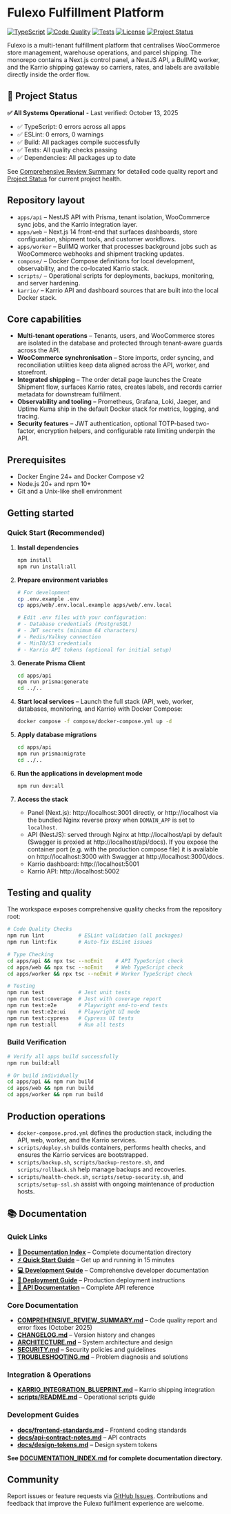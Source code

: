 # Fulexo Fulfillment Platform

[![TypeScript](https://img.shields.io/badge/TypeScript-100%25-blue)](https://www.typescriptlang.org/)
[![Code Quality](https://img.shields.io/badge/Code%20Quality-Excellent-brightgreen)](./COMPREHENSIVE_REVIEW_SUMMARY.md)
[![Tests](https://img.shields.io/badge/Tests-Passing-brightgreen)](./COMPREHENSIVE_REVIEW_SUMMARY.md)
[![License](https://img.shields.io/badge/License-ISC-blue)](./LICENSE)
[![Project Status](https://img.shields.io/badge/Status-Production%20Ready-success)](./PROJECT_STATUS.md)

Fulexo is a multi-tenant fulfillment platform that centralises WooCommerce store management, warehouse operations, and parcel shipping. The monorepo contains a Next.js control panel, a NestJS API, a BullMQ worker, and the Karrio shipping gateway so carriers, rates, and labels are available directly inside the order flow.

## 🎯 Project Status

**✅ All Systems Operational** - Last verified: October 13, 2025

- ✅ TypeScript: 0 errors across all apps
- ✅ ESLint: 0 errors, 0 warnings
- ✅ Build: All packages compile successfully
- ✅ Tests: All quality checks passing
- ✅ Dependencies: All packages up to date

See [Comprehensive Review Summary](./COMPREHENSIVE_REVIEW_SUMMARY.md) for detailed code quality report and [Project Status](./PROJECT_STATUS.md) for current project health.

## Repository layout

- `apps/api` – NestJS API with Prisma, tenant isolation, WooCommerce sync jobs, and the Karrio integration layer.
- `apps/web` – Next.js 14 front-end that surfaces dashboards, store configuration, shipment tools, and customer workflows.
- `apps/worker` – BullMQ worker that processes background jobs such as WooCommerce webhooks and shipment tracking updates.
- `compose/` – Docker Compose definitions for local development, observability, and the co-located Karrio stack.
- `scripts/` – Operational scripts for deployments, backups, monitoring, and server hardening.
- `karrio/` – Karrio API and dashboard sources that are built into the local Docker stack.

## Core capabilities

- **Multi-tenant operations** – Tenants, users, and WooCommerce stores are isolated in the database and protected through tenant-aware guards across the API.
- **WooCommerce synchronisation** – Store imports, order syncing, and reconciliation utilities keep data aligned across the API, worker, and storefront.
- **Integrated shipping** – The order detail page launches the Create Shipment flow, surfaces Karrio rates, creates labels, and records carrier metadata for downstream fulfilment.
- **Observability and tooling** – Prometheus, Grafana, Loki, Jaeger, and Uptime Kuma ship in the default Docker stack for metrics, logging, and tracing.
- **Security features** – JWT authentication, optional TOTP-based two-factor, encryption helpers, and configurable rate limiting underpin the API.

## Prerequisites

- Docker Engine 24+ and Docker Compose v2
- Node.js 20+ and npm 10+
- Git and a Unix-like shell environment

## Getting started

### Quick Start (Recommended)

1. **Install dependencies**
   ```bash
   npm install
   npm run install:all
   ```

2. **Prepare environment variables**
   ```bash
   # For development
   cp .env.example .env
   cp apps/web/.env.local.example apps/web/.env.local
   
   # Edit .env files with your configuration:
   # - Database credentials (PostgreSQL)
   # - JWT secrets (minimum 64 characters)
   # - Redis/Valkey connection
   # - MinIO/S3 credentials
   # - Karrio API tokens (optional for initial setup)
   ```

3. **Generate Prisma Client**
   ```bash
   cd apps/api
   npm run prisma:generate
   cd ../..
   ```
3. **Start local services** – Launch the full stack (API, web, worker, databases, monitoring, and Karrio) with Docker Compose:
   ```bash
   docker compose -f compose/docker-compose.yml up -d
   ```
4. **Apply database migrations**
   ```bash
   cd apps/api
   npm run prisma:migrate
   cd ../..
   ```
5. **Run the applications in development mode**
   ```bash
   npm run dev:all
   ```
6. **Access the stack**
   - Panel (Next.js): http://localhost:3001 directly, or http://localhost via the bundled Nginx reverse proxy when `DOMAIN_APP` is set to `localhost`.
   - API (NestJS): served through Nginx at http://localhost/api by default (Swagger is proxied at http://localhost/api/docs). If you expose the container port (e.g. with the production compose file) it is available on http://localhost:3000 with Swagger at http://localhost:3000/docs.
   - Karrio dashboard: http://localhost:5001
   - Karrio API: http://localhost:5002

## Testing and quality

The workspace exposes comprehensive quality checks from the repository root:

```bash
# Code Quality Checks
npm run lint           # ESLint validation (all packages)
npm run lint:fix       # Auto-fix ESLint issues

# Type Checking
cd apps/api && npx tsc --noEmit    # API TypeScript check
cd apps/web && npx tsc --noEmit    # Web TypeScript check  
cd apps/worker && npx tsc --noEmit # Worker TypeScript check

# Testing
npm run test           # Jest unit tests
npm run test:coverage  # Jest with coverage report
npm run test:e2e       # Playwright end-to-end tests
npm run test:e2e:ui    # Playwright UI mode
npm run test:cypress   # Cypress UI tests
npm run test:all       # Run all tests
```

### Build Verification

```bash
# Verify all apps build successfully
npm run build:all

# Or build individually
cd apps/api && npm run build
cd apps/web && npm run build
cd apps/worker && npm run build
```

## Production operations

- `docker-compose.prod.yml` defines the production stack, including the API, web, worker, and the Karrio services.
- `scripts/deploy.sh` builds containers, performs health checks, and ensures the Karrio services are bootstrapped.
- `scripts/backup.sh`, `scripts/backup-restore.sh`, and `scripts/rollback.sh` help manage backups and recoveries.
- `scripts/health-check.sh`, `scripts/setup-security.sh`, and `scripts/setup-ssl.sh` assist with ongoing maintenance of production hosts.

## 📚 Documentation

### Quick Links
- **[📖 Documentation Index](DOCUMENTATION_INDEX.md)** – Complete documentation directory
- **[⚡ Quick Start Guide](QUICK_START.md)** – Get up and running in 15 minutes
- **[💻 Development Guide](DEVELOPMENT.md)** – Comprehensive developer documentation
- **[🚀 Deployment Guide](DEPLOYMENT.md)** – Production deployment instructions
- **[📡 API Documentation](API_DOCUMENTATION.md)** – Complete API reference

### Core Documentation
- **[COMPREHENSIVE_REVIEW_SUMMARY.md](COMPREHENSIVE_REVIEW_SUMMARY.md)** – Code quality report and error fixes (October 2025)
- **[CHANGELOG.md](CHANGELOG.md)** – Version history and changes
- **[ARCHITECTURE.md](ARCHITECTURE.md)** – System architecture and design
- **[SECURITY.md](SECURITY.md)** – Security policies and guidelines
- **[TROUBLESHOOTING.md](TROUBLESHOOTING.md)** – Problem diagnosis and solutions

### Integration & Operations
- **[KARRIO_INTEGRATION_BLUEPRINT.md](KARRIO_INTEGRATION_BLUEPRINT.md)** – Karrio shipping integration
- **[scripts/README.md](scripts/README.md)** – Operational scripts guide

### Development Guides
- **[docs/frontend-standards.md](docs/frontend-standards.md)** – Frontend coding standards
- **[docs/api-contract-notes.md](docs/api-contract-notes.md)** – API contracts
- **[docs/design-tokens.md](docs/design-tokens.md)** – Design system tokens

**See [DOCUMENTATION_INDEX.md](DOCUMENTATION_INDEX.md) for complete documentation directory.**

## Community

Report issues or feature requests via [GitHub Issues](https://github.com/fulexo/panel/issues). Contributions and feedback that improve the Fulexo fulfilment experience are welcome.
